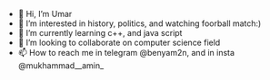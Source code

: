 - 👋 Hi, I’m Umar
- 👀 I’m interested in history, politics, and watching foorball match:)
- 🌱 I’m currently learning c++, and java script
- 💞️ I’m looking to collaborate on computer science field
- 📫 How to reach me in telegram @benyam2n, and in insta @mukhammad__amin_

<!---
221110/221110 is a ✨ special ✨ repository because its `README.md` (this file) appears on your GitHub profile.
You can click the Preview link to take a look at your changes.
--->
